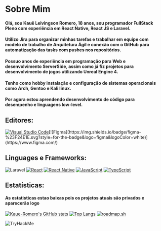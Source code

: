 <h1>Sobre Mim</h1>
<h4>Olá, sou Kauê Leivingson Romero, 18 anos, sou programador FullStack Pleno com experiência em React Native, React JS e Laravel.</h4>
<h4>Utilizo Jira para organizar minhas tarefas e trabalhar em equipe com modelo de trabalho de Arquitetura Ágil e conexão com o GitHub para automatização das tasks com pushes nos repositórios.</h4>
<h4>Possuo anos de experiência em programação para Web e desenvolvimento ServerSide, assim como já fiz projetos para desenvolvimento de jogos utilizando Unreal Engine 4.</h4>
<h4>Tenho como hobby instalação e configuração de sistemas operacionais como Arch, Gentoo e Kali linux.</h4>
<h4>Por agora estou aprendendo desenvolvimento de código para desempenho e linguagens low-level.</h4>

<h2>Editores: </h2>

[![Visual Studio Code](https://img.shields.io/badge/Visual%20Studio%20Code-0078d7.svg?style=for-the-badge&logo=visual-studio-code&logoColor=white)]([https://github.com/Kaue-Romero](https://code.visualstudio.com/))[![Figma](https://img.shields.io/badge/figma-%23F24E1E.svg?style=for-the-badge&logo=figma&logoColor=white)](https://www.figma.com/)

<h2>Linguages e Frameworks:</h2>

![Laravel](https://img.shields.io/badge/laravel-%23FF2D20.svg?style=for-the-badge&logo=laravel&logoColor=white)
[![React](https://img.shields.io/badge/react-%2320232a.svg?style=for-the-badge&logo=react&logoColor=%2361DAFB)](https://react.dev/)
[![React Native](https://img.shields.io/badge/react_native-%2320232a.svg?style=for-the-badge&logo=react&logoColor=%2361DAFB)](https://reactnative.dev/)
[![JavaScript](https://img.shields.io/badge/javascript-%23323330.svg?style=for-the-badge&logo=javascript&logoColor=%23F7DF1E)](https://developer.mozilla.org/pt-BR/docs/Learn/JavaScript)
[![TypeScript](https://img.shields.io/badge/typescript-%23007ACC.svg?style=for-the-badge&logo=typescript&logoColor=white)](https://www.typescriptlang.org/)

<h2>Estatísticas: </h2>
<h4>As estatisticas estao baixas pois os projetos atuais são privados e aparecerão logo</h4>

[![Kaue-Romero's GitHub stats](https://github-readme-stats.vercel.app/api?username=Kaue-Romero&show_icons=true&theme=radical&rank_icon=github)](https://github.com/Kaue-Romero)
[![Top Langs](https://github-readme-stats.vercel.app/api/top-langs/?username=Kaue-Romero&layout=donut&theme=neon)](https://github.com/Kaue-Romero)
[![roadmap.sh](https://api.roadmap.sh/v1-badge/wide/6568b0235145316d2599d188?variant=dark)](https://roadmap.sh)

<img src="https://tryhackme-badges.s3.amazonaws.com/KaliUser.png" alt="TryHackMe">
